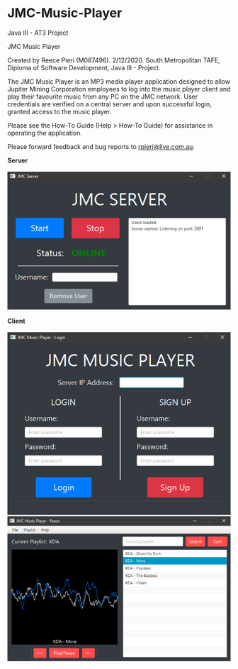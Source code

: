 # JMC-Music-Player
Java III - AT3 Project

JMC Music Player

Created by Reece Pieri (M087496). 2/12/2020.
South Metropolitan TAFE, Diploma of Software Development, Java III - Project.

The JMC Music Player is an MP3 media player application designed to allow Jupiter Mining Corporation
employees to log into the music player client and play their favourite music from any PC on the JMC network.
User credentials are verified on a central server and upon successful login, granted access to the music player.

Please see the How-To Guide (Help > How-To Guide) for assistance in operating the application.

Please forward feedback and bug reports to rpieri@live.com.au.

<b>Server</b><br><br>
![alt text](/Screenshots/Server/Started.png)

<b>Client</b><br><br>
![alt text](/Screenshots/Client/Login.png)
![alt text](/Screenshots/Client/PlaySong.png)
